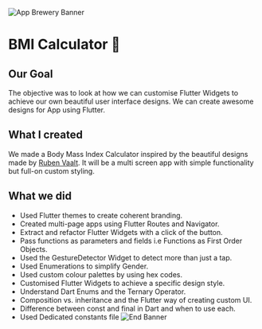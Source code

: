 ![App Brewery Banner](https://github.com/londonappbrewery/Images/blob/master/AppBreweryBanner.png)


# BMI Calculator 💪

## Our Goal

The objective was to look at how we can customise Flutter Widgets to achieve our own beautiful user interface designs. We can create awesome designs for App using Flutter. 


## What I created

We made a Body Mass Index Calculator inspired by the beautiful designs made by [Ruben Vaalt](https://dribbble.com/shots/4585382-Simple-BMI-Calculator). It will be a multi screen app with simple functionality but full-on custom styling. 

## What we did

- Used Flutter themes to create coherent branding. 
- Created multi-page apps using Flutter Routes and Navigator.
- Extract and refactor Flutter Widgets with a click of the button. 
- Pass functions as parameters and fields i.e Functions as First Order Objects.
- Used the GestureDetector Widget to detect more than just a tap.
- Used Enumerations to simplify Gender.
- Used custom colour palettes by using hex codes.
- Customised Flutter Widgets to achieve a specific design style.
- Understand Dart Enums and the Ternary Operator.
- Composition vs. inheritance and the Flutter way of creating custom UI.
- Difference between const and final in Dart and when to use each.
- Used Dedicated constants file
![End Banner](https://github.com/londonappbrewery/Images/blob/master/readme-end-banner.png)
